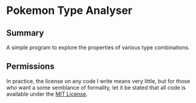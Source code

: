 Pokemon Type Analyser
=====================


Summary
-------

A simple program to explore the properties of various type combinations.

Permissions
-----------

In practice, the license on any code I write means very little, but for those who want a some semblance of formality, let it be stated that all code is available under the [MIT License](https://github.com/tomdodd4598/Pokemon-Types/blob/main/LICENSE.md).
